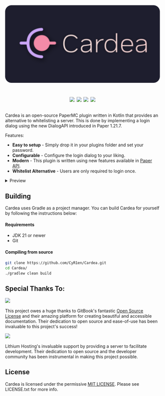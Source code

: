 
<h1 align="center">
     <img width=600 src="docs/icons/Cardea_Banner.png"/>
     <p align="center">
       <a href="https://github.com/CyR1en/Cardea/releases/latest"><img src="https://img.shields.io/github/v/release/cyr1en/Cardea?colorA=363a4f&colorB=a6da95&style=for-the-badge&logo=github&logoColor=cad3f5"></a>
       <a href="https://github.com/CyR1en/Cardea/blob/master/LICENSE"><img src="https://img.shields.io/github/license/cyr1en/Cardea?colorA=363a4f&colorB=91d7e3&style=for-the-badge&logo=data:image/svg+xml;base64,PHN2ZyB4bWxucz0iaHR0cDovL3d3dy53My5vcmcvMjAwMC9zdmciIHZpZXdCb3g9IjAgMCAyNTYgMjU2Ij4KPHBhdGggZD0iTTIxNiwzMlYxOTJhOCw4LDAsMCwxLTgsOEg3MmExNiwxNiwwLDAsMC0xNiwxNkgxOTJhOCw4LDAsMCwxLDAsMTZINDhhOCw4LDAsMCwxLTgtOFY1NkEzMiwzMiwwLDAsMSw3MiwyNEgyMDhBOCw4LDAsMCwxLDIxNiwzMloiIHN0eWxlPSJmaWxsOiAjQ0FEM0Y1OyIvPgo8L3N2Zz4=&logoColor=cad3f5"></a>
       <a href="https://discord.com/invite/qHM8kE4XHj"><img src="https://img.shields.io/discord/936346802402238514?style=for-the-badge&color=b7bdf8&labelColor=363a4f&logo=discord&logoColor=cad3f5"></a>
       <a href="https://ko-fi.com/cyr1en"><img src="https://img.shields.io/badge/Kofi-Support_Development-f5a97f?style=for-the-badge&logo=Kofi&logoColor=cad3f5&labelColor=363a4f"></a>
     </p>
</h1>

Cardea is an open-source PaperMC plugin written in Kotlin that provides an alternative to whitelisting a server. This is done by implementing a login dialog using the new DialogAPI introduced in Paper 1.21.7.

Features:
- **Easy to setup** - Simply drop it in your plugins folder and set your password.
- **Configurable** - Configure the login dialog to your liking.
- **Modern** - This plugin is written using new features available in [Paper API](https://docs.papermc.io/paper/).
- **Whitelist Alternative** - Users are only required to login once.

<details>
     <summary>Preview</summary>
     <p align="center">
         <img width="600" src="docs/img.png" >
     </p>
</details>

## Building

Cardea uses Gradle as a project manager. You can build Cardea for yourself by following the instructions below:

#### Requirements
* JDK 21 or newer
* Git

#### Compiling from source
```sh
git clone https://github.com/CyR1en/Cardea.git
cd Cardea/
./gradlew clean build
```

## Special Thanks To:
<div align="Left">
  <a href="https://www.gitbook.com/">
    <img width="230" src="https://i.imgur.com/SIPKmzS.png">
  </a>

  <p>This project owes a huge thanks to GitBook's fantastic <a href="https://docs.gitbook.com/account-management/plans/apply-for-the-non-profit-open-source-plan">Open Source License</a> and their amazing platform for creating beautiful and accessible documentation. Their dedication to open source and ease-of-use has been invaluable to this project's success!</p>

  <a href="https://lithiumhosting.com/">
    <img width="230" src="https://lithiumhosting.com/lithiumv8/images/svg/logo_horizontal_light.svg" />
  </a>

  <p>Lithium Hosting's invaluable support by providing a server to facilitate development. Their dedication to open source and the developer community has been instrumental in making this project possible.</p>
</div>

## License
Cardea is licensed under the permissive [MIT LICENSE](https://github.com/CyR1en/Cardea/blob/master/LICENSE). Please see LICENSE.txt for more info.
